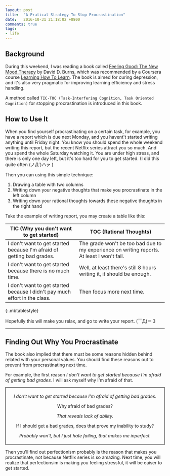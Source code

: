 ```yaml
---
layout: post
title:  "A Pratical Strategy To Stop Procrastination"
date:   2016-10-31 21:18:02 +0800
comments: true
tags:
- life
---
```


## Background

During this weekend, I was reading a book called <a href="https://www.amazon.com/Feeling-Good-New-Mood-Therapy/dp/0380810336/ref=sr_1_1?ie=UTF8&qid=1477920055&sr=8-1&keywords=david+d+burns">Feeling Good: The New Mood Therapy</a> by David D. Burns, which was recommended by a Coursera course <a href="https://www.coursera.org/learn/learning-how-to-learn">Learning How To Learn</a>. The book is aimed for curing depression, and it's also very pragmatic for improving learning efficiency and stress handling.

A method called `TIC-TOC (Task-Interfering Cognition, Task Oriented Cognition)` for stopping procrastination is introduced in this book.

## How to Use It

When you find yourself procrastinating on a certain task, for example, you have a report which is due next Monday, and you havent't started writing anything until Friday night. You know you should spend the whole weekend writing this report, but the recent Netflix series attract you so much. And you spend the whole Saturday watching it. You are under high stress, and there is only one day left, but it's too hard for you to get started. (I did this quite often (ノД`)ハァ )

Then you can using this simple technique:

1. Drawing a table with two columns
2. Writing down your negative thoughts that make you procrastinate in the left column
3. Writing down your rational thoughts towards these negative thoughts in the right hand

Take the example of writing report, you may create a table like this:

| TIC (Why you don't want to get started) | TOC (Rational Thoughts) |
| --- | --- |
| I don't want to get started because I'm afraid of getting bad grades. | The grade won't be too bad due to my experience on writing reports. At least I won't fail. |
| I don't want to get started because there is no much time. | Well, at least there's still 8 hours writing it, it should be enough. |
| I don't want to get started because I didn't pay much effort in the class. | Then focus more next time. |
{:.mbtablestyle}

Hopefully this will make you relax, and go to write your report. (￣Д)＝３

<hr>

## Finding Out Why You Procrastinate

The book also implied that there must be some reasons hidden behind related with your personal values. You should find these reasons out to prevent from procrastinating next time. 

For example, the first reason <i>I don't want to get started because I'm afraid of getting bad grades.</i> I will ask myself why I'm afraid of that. 

<div style="border:1px solid black;padding:5px;">
<p style="text-align:center"><i>I don't want to get started because I'm afraid of getting bad grades.</i></p>
<p style="text-align:center"><i class="fa fa-arrow-down"></i>Why afraid of bad grades?</p>
<p style="text-align:center"><i>That reveals lack of ability.</i></p>
<p style="text-align:center"><i class="fa fa-arrow-down"></i>If I should get a bad grades, does that prove my inability to study?</p>
<p style="text-align:center"><i>Probably won't, but I just hate failing, that makes me inperfect.</i></p>
</div>


Then you'll find out perfectionism probably is the reason that makes you procrastinate, not because Netflix series is so amazing. Next time, you will realize that perfectionsim is making you feeling stressful, it will be eaiser to get started.
